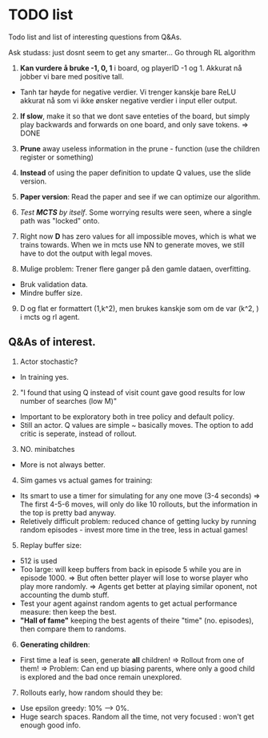 # TODO list
Todo list and list of interesting questions from Q&As.

Ask studass: just dosnt seem to get any smarter... Go through RL algorithm

1. **Kan vurdere å bruke -1, 0, 1** i board, og playerID -1 og 1. Akkurat nå jobber vi bare med positive tall.
- Tanh tar høyde for negative verdier. Vi trenger kanskje bare ReLU akkurat nå som vi ikke ønsker negative verdier i input eller output.

2. **If slow**, make it so that we dont save enteties of the board, but simply play backwards and forwards on one board, and only save tokens.
    => DONE
3. **Prune** away useless information in the prune - function (use the children register or something)

4. **Instead** of using the paper definition to update Q values, use the slide version.

5. **Paper version**: Read the paper and see if we can optimize our algorithm.

6. *Test ***MCTS*** by itself*. Some worrying results were seen, where a single path was "locked" onto.

7. Right now **D** has zero values for all impossible moves, which is what we trains towards. When we in mcts use NN to generate moves, we still have to dot the output with legal moves.

8. Mulige problem: Trener flere ganger på den gamle dataen, overfitting.
-  Bruk validation data.
-  Mindre buffer size.

9. D og flat er formattert (1,k^2), men brukes kanskje som om de var (k^2, ) i mcts og rl agent.

## Q&As of interest.

1. Actor stochastic?
- In training yes.

2. "I found that using Q instead of visit count gave good results for low number of searches (low M)"
- Important to be exploratory both in tree policy and default policy. 
- Still an actor. Q values are simple ~ basically moves. The option to add critic is seperate, instead of rollout.

3. NO. minibatches
- More is not always better.

4. Sim games vs actual games for training:
- Its smart to use a timer for simulating for any one move (3-4 seconds)
    => The first 4-5-6 moves, will only do like 10 rollouts, but the information in the top is pretty bad anyway.
- Reletively difficult problem: reduced chance of getting lucky by running random episodes - invest more time in the tree, less in actual games!

5. Replay buffer size:
- 512 is used
- Too large: will keep buffers from back in episode 5 while you are in episode 1000. 
    => But often better player will lose to worse player who play more randomly.
    => Agents get better at playing similar oponent, not accounting the dumb stuff. 
- Test your agent against random agents to get actual performance measure: then keep the best.
- **"Hall of fame"** keeping the best agents of theire "time" (no. episodes), then compare them to randoms.

6. **Generating children**:
- First time a leaf is seen, generate **all** children! => Rollout from one of them!
    => Problem: Can end up biasing parents, where only a good child is explored and the bad once remain unexplored.

7. Rollouts early, how random should they be:
- Use epsilon greedy: 10% --> 0%.
- Huge search spaces. Random all the time, not very focused : won't get enough good info.
